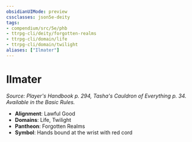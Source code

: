 ```yaml
---
obsidianUIMode: preview
cssclasses: json5e-deity
tags:
- compendium/src/5e/phb
- ttrpg-cli/deity/forgotten-realms
- ttrpg-cli/domain/life
- ttrpg-cli/domain/twilight
aliases: ["Ilmater"]
---
```

# Ilmater
*Source: Player's Handbook p. 294, Tasha's Cauldron of Everything p. 34. Available in the Basic Rules.* 

- **Alignment**: Lawful Good
- **Domains**: Life, Twilight
- **Pantheon**: Forgotten Realms
- **Symbol**: Hands bound at the wrist with red cord